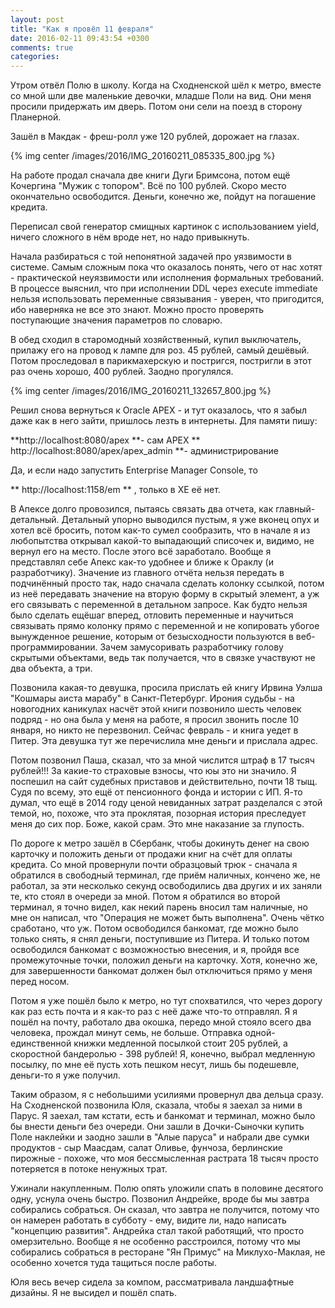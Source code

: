 ```yaml
---
layout: post
title: "Как я провёл 11 февраля"
date: 2016-02-11 09:43:54 +0300
comments: true
categories: 
---
```

Утром отвёл Полю в школу. Когда на Сходненской шёл к метро, вместе со мной шли две маленькие девочки, младше Поли на вид. Они меня просили придержать им дверь. Потом они сели на поезд в сторону Планерной.

Зашёл в Макдак - фреш-ролл уже 120 рублей, дорожает на глазах. 

{% img center /images/2016/IMG_20160211_085335_800.jpg %}

На работе продал сначала две книги Дуги Бримсона, потом ещё Кочергина "Мужик с топором". Всё по 100 рублей. Скоро место окончательно освободится. Деньги, конечно же, пойдут на погашение кредита.

Переписал свой генератор смищных картинок с использованием yield, ничего сложного в нём вроде нет, но надо привыкнуть.

Начала разбираться с той непонятной задачей про уязвимости в системе. Самым сложным пока что оказалось понять, чего от нас хотят - практической неуязвимости или исполнения формальных требований. В процессе выяснил, что при исполнении DDL через execute immediate нельзя использовать переменные связывания - уверен, что пригодится, ибо наверняка не все это знают. Можно просто проверять поступающие значения параметров по словарю.

В обед сходил в старомодный хозяйственный, купил выключатель, прилажу его на провод к лампе для роз. 45 рублей, самый дешёвый. Потом проследовал в парикмахерскую и постригся, постригли в этот раз очень хорошо, 400 рублей. Заодно прогулялся.

{% img center /images/2016/IMG_20160211_132657_800.jpg %}

Решил снова вернуться к Oracle APEX - и тут оказалось, что я забыл даже как в него зайти, пришлось лезть в интернеты. Для памяти пишу:

**http://localhost:8080/apex **- сам APEX 
** http://localhost:8080/apex/apex_admin **- администрирование

Да, и если надо запустить Enterprise Mаnager Console, то

** http://localhost:1158/em ** , только в ХЕ её нет. 

В Апексе долго провозился, пытаясь связать два отчета, как главный-детальный. Детальный упорно выводился пустым, я уже вконец опух и хотел всё бросить, потом как-то сумел сообразить, что в начале я из любопытства открывал какой-то выпадающий списочек и, видимо, не вернул его на место. После этого всё заработало. Вообще я представлял себе Апекс как-то удобнее и ближе к Ораклу (и разработчику). Значение из главного отчёта нельзя передать в подчинённый просто так, надо сначала сделать колонку ссылкой, потом из неё передавать значение на вторую форму в скрытый элемент, а уж его связывать с переменной в детальном запросе. Как будто нельзя было сделать ещёшаг вперед, отловить переменные и научиться связывать прямо колонку прямо с переменной и не копировать убогое вынужденное решение, которым от безысходности пользуются в веб-программировании. Зачем замусоривать разработчику голову скрытыми объектами, ведь так получается, что в связке участвуют не два объекта, а три.

Позвонила какая-то девушка, просила прислать ей книгу Ирвина Уэлша "Кошмары аиста марабу" в Санкт-Петербург. Ирония судьбы - на новогодних каникулах насчёт этой книги позвонило шесть человек подряд - но она была у меня на работе, я просил звонить после 10 января, но никто не перезвонил. Сейчас февраль - и книга уедет в Питер. Эта девушка тут же перечислила мне деньги и прислала адрес.

Потом позвонил Паша, сказал, что за мной числится штраф в 17 тысяч рублей!!! За какие-то страховые взносы, что юы это ни значило. Я поспешил на сайт судебных приставов и действительно, почти 18 тыщ. Судя по всему, это ещё от пенсионного фонда и истории с ИП. Я-то думал, что ещё в 2014 году ценой невиданных затрат разделался с этой темой, но, похоже, что эта проклятая, позорная история преследует меня до сих пор. Боже, какой срам. Это мне наказание за глупость.

По дороге к метро зашёл в Сбербанк, чтобы докинуть денег на свою карточку и положить деньги от продажи книг на счёт для оплаты кредита. Со мной провернули почти образцовый трюк - сначала я обратился в свободный терминал, где приём наличных, кончено же, не работал, за эти несколько секунд освободились два других и их заняли те, кто стоял в очереди за мной. Потом я обратился во второй терминал, я точно видел, как некий парень вносил там наличные, но мне он написал, что "Операция не может быть выполнена". Очень чётко сработано, что уж. Потом освободился банкомат, где можно было только снять, я снял деньги, поступившие из Питера. И только потом освободился банкомат с возможностью внесения, и я, пройдя все промежуточные точки, положил деньги на карточку. Хотя, конечно же, для завершенности банкомат должен был отключиться прямо у меня перед носом.

Потом я уже пошёл было к метро, но тут спохватился, что через дорогу как раз есть почта и я как-то раз с неё даже что-то отправлял. Я я пошёл на почту, работало два окошка, передо мной стояло всего два человека, прождал минут семь, не больше. Отправка одной-единственной книжки медленной посылкой стоит 205 рублей, а скоростной бандеролью - 398 рублей! Я, конечно, выбрал медленную посылку, по мне её пусть хоть пешком несут, лишь бы подешевле, деньги-то я уже получил.

Таким образом, я с небольшими усилиями провернул два дельца сразу. На Сходненской позвонила Юля, сказала, чтобы я заехал за ними в Парус. Я заехал, там кстати, есть и банкомат и терминал, можно было бы внести деньги без очереди. Они зашли в Дочки-Сыночки купить Поле наклейки и заодно зашли в "Алые паруса" и набрали две сумки продуктов - сыр Маасдам, салат Оливье, фунчоза, берлинские пирожные - похоже, что моя бессмысленная растрата 18 тысяч просто потеряется в потоке ненужных трат.

Ужинали накупленным. Полю опять уложили спать в половине десятого одну, уснула очень быстро. Позвонил Андрейке, вроде бы мы завтра собирались собраться. Он сказал, что завтра не получится, потому что он намерен работать в субботу - ему, видите ли, надо написать "концепцию развития". Андрейка стал такой работящий, что просто омерзительно. Вообще я не особенно расстроился, потому что мы собирались собраться в ресторане "Ян Примус" на Миклухо-Маклая, не особенно хочется туда тащиться после работы.

Юля весь вечер сидела за компом, рассматривала ландшафтные дизайны. Я не высидел и пошёл спать.
